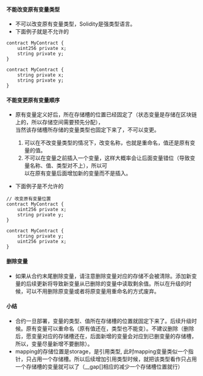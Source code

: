 #### 不能改变原有变量类型

- 不可以改变原有变量类型，Solidity是强类型语言。
- 下面例子就是不允许的

``` solidity
contract MyContract {
    uint256 private x;
    string private y;
}

contract MyContract {
    string private x;
    string private y;
}
```

#### 不能变更原有变量顺序

- 原有变量定义好后，所在存储槽的位置已经固定了（状态变量是存储在区块链上的，所以存储空间需要预先分配），  
  当然该存储槽所存储的变量类型也固定下来了，不可以变更。

    1. 可以在不改变量类型的情况下，改变名称，也就是重命名，值还是原有变量的值。
    2. 不可以在变量之前插入一个变量，这样大概率会让后面变量错位（导致变量名称、值、类型对不上），所以可  
       以在原有变量后面增加新的变量而不是插入。
- 下面例子是不允许的

``` solidity
// 改变原有变量位置
contract MyContract {
    uint256 private x;
    string private y;
}

contract MyContract {
    string private y;
    uint256 private x;
}
```

#### 删除变量

- 如果从合约末尾删除变量，请注意删除变量对应的存储不会被清除。添加新变量的后续更新将导致新变量从已删除的变量中读取剩余值。所以在升级的时候，可以不用删除原变量或者将原变量用重命名的方式废弃。

#### 小结

- 合约一旦部署，变量的类型、值所在存储槽的位置就固定下来了。后续升级时候。原有变量可以重命名（原有值还在，类型也不能变）。不建议删除（删除后，愿变量对应的存储槽还在，后面新增的变量会对应到已删变量的存储槽，所以，变量尽量新增不要删除）。
- mapping的存储位置是storage，是引用类型, 此时mapping变量类似一个指针，只占用一个存储槽。所以后续增加引用类型时候，就把该类型看作只占用一个存储槽的变量就可以了（__gap[]相应的减少一个存储槽位置就行）

